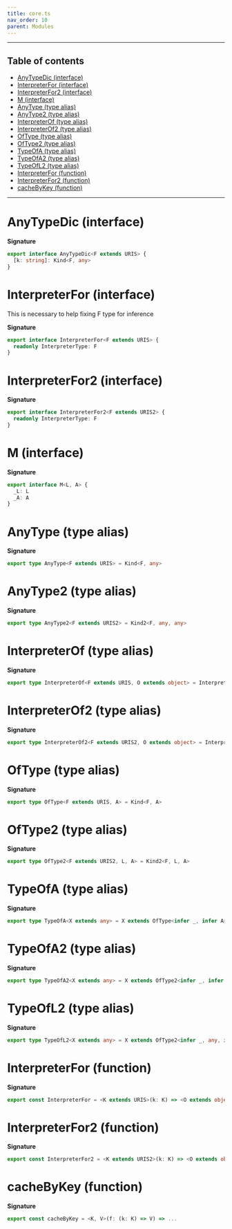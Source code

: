 ```yaml
---
title: core.ts
nav_order: 10
parent: Modules
---
```


---

<h2 class="text-delta">Table of contents</h2>

- [AnyTypeDic (interface)](#anytypedic-interface)
- [InterpreterFor (interface)](#interpreterfor-interface)
- [InterpreterFor2 (interface)](#interpreterfor2-interface)
- [M (interface)](#m-interface)
- [AnyType (type alias)](#anytype-type-alias)
- [AnyType2 (type alias)](#anytype2-type-alias)
- [InterpreterOf (type alias)](#interpreterof-type-alias)
- [InterpreterOf2 (type alias)](#interpreterof2-type-alias)
- [OfType (type alias)](#oftype-type-alias)
- [OfType2 (type alias)](#oftype2-type-alias)
- [TypeOfA (type alias)](#typeofa-type-alias)
- [TypeOfA2 (type alias)](#typeofa2-type-alias)
- [TypeOfL2 (type alias)](#typeofl2-type-alias)
- [InterpreterFor (function)](#interpreterfor-function)
- [InterpreterFor2 (function)](#interpreterfor2-function)
- [cacheByKey (function)](#cachebykey-function)

---

# AnyTypeDic (interface)

**Signature**

```ts
export interface AnyTypeDic<F extends URIS> {
  [k: string]: Kind<F, any>
}
```

# InterpreterFor (interface)

This is necessary to help fixing F type for inference

**Signature**

```ts
export interface InterpreterFor<F extends URIS> {
  readonly InterpreterType: F
}
```

# InterpreterFor2 (interface)

**Signature**

```ts
export interface InterpreterFor2<F extends URIS2> {
  readonly InterpreterType: F
}
```

# M (interface)

**Signature**

```ts
export interface M<L, A> {
  _L: L
  _A: A
}
```

# AnyType (type alias)

**Signature**

```ts
export type AnyType<F extends URIS> = Kind<F, any>
```

# AnyType2 (type alias)

**Signature**

```ts
export type AnyType2<F extends URIS2> = Kind2<F, any, any>
```

# InterpreterOf (type alias)

**Signature**

```ts
export type InterpreterOf<F extends URIS, O extends object> = InterpreterFor<F> & O
```

# InterpreterOf2 (type alias)

**Signature**

```ts
export type InterpreterOf2<F extends URIS2, O extends object> = InterpreterFor2<F> & O
```

# OfType (type alias)

**Signature**

```ts
export type OfType<F extends URIS, A> = Kind<F, A>
```

# OfType2 (type alias)

**Signature**

```ts
export type OfType2<F extends URIS2, L, A> = Kind2<F, L, A>
```

# TypeOfA (type alias)

**Signature**

```ts
export type TypeOfA<X extends any> = X extends OfType<infer _, infer A> ? A : never
```

# TypeOfA2 (type alias)

**Signature**

```ts
export type TypeOfA2<X extends any> = X extends OfType2<infer _, infer A, any> ? A : never
```

# TypeOfL2 (type alias)

**Signature**

```ts
export type TypeOfL2<X extends any> = X extends OfType2<infer _, any, infer L> ? L : never
```

# InterpreterFor (function)

**Signature**

```ts
export const InterpreterFor = <K extends URIS>(k: K) => <O extends object>(o: O): InterpreterOf<K, O> => ...
```

# InterpreterFor2 (function)

**Signature**

```ts
export const InterpreterFor2 = <K extends URIS2>(k: K) => <O extends object>(o: O): InterpreterOf2<K, O> => ...
```

# cacheByKey (function)

**Signature**

```ts
export const cacheByKey = <K, V>(f: (k: K) => V) => ...
```

